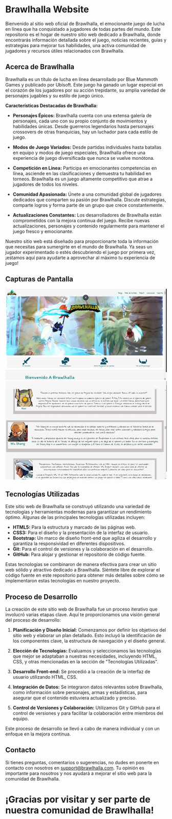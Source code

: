 # Brawlhalla Website

Bienvenido al sitio web oficial de Brawlhalla, el emocionante juego de lucha en línea que ha conquistado a jugadores de todas partes del mundo. Este repositorio es el hogar de nuestro sitio web dedicado a Brawlhalla, donde encontrarás información detallada sobre el juego, noticias recientes, guías y estrategias para mejorar tus habilidades, una activa comunidad de jugadores y recursos útiles relacionados con Brawlhalla.

## Acerca de Brawlhalla

Brawlhalla es un título de lucha en línea desarrollado por Blue Mammoth Games y publicado por Ubisoft. Este juego ha ganado un lugar especial en el corazón de los jugadores por su acción trepidante, su amplia variedad de personajes jugables y su estilo de juego único.

**Características Destacadas de Brawlhalla:**

- **Personajes Épicos:** Brawlhalla cuenta con una extensa galería de personajes, cada uno con su propio conjunto de movimientos y habilidades únicas. Desde guerreros legendarios hasta personajes crossovers de otras franquicias, hay un luchador para cada estilo de juego.

- **Modos de Juego Variados:** Desde partidas individuales hasta batallas en equipo y modos de juego especiales, Brawlhalla ofrece una experiencia de juego diversificada que nunca se vuelve monótona.

- **Competición en Línea:** Participa en emocionantes competencias en línea, asciende en las clasificaciones y demuestra tu habilidad en torneos. Brawlhalla es un juego altamente competitivo que atrae a jugadores de todos los niveles.

- **Comunidad Apasionada:** Únete a una comunidad global de jugadores dedicados que comparten su pasión por Brawlhalla. Discute estrategias, comparte logros y forma parte de un grupo que crece constantemente.

- **Actualizaciones Constantes:** Los desarrolladores de Brawlhalla están comprometidos con la mejora continua del juego. Recibe nuevas actualizaciones, personajes y contenido regularmente para mantener el juego fresco y emocionante.

Nuestro sitio web está diseñado para proporcionarte toda la información que necesitas para sumergirte en el mundo de Brawlhalla. Ya seas un jugador experimentado o estés descubriendo el juego por primera vez, ¡estamos aquí para ayudarte a aprovechar al máximo tu experiencia de juego!

## Capturas de Pantalla

![Captura de pantalla 1](./capturas%20pagina/Cap_1.jpeg)
![Captura de pantalla 2](./capturas%20pagina/Cap_2.jpeg)

## Tecnologías Utilizadas

Este sitio web de Brawlhalla se construyó utilizando una variedad de tecnologías y herramientas modernas para garantizar un rendimiento óptimo. Algunas de las principales tecnologías utilizadas incluyen:

- **HTML5:** Para la estructura y marcado de las páginas web.
- **CSS3:** Para el diseño y la presentación de la interfaz de usuario.
- **Bootstrap:** Un marco de diseño front-end que agiliza el desarrollo y garantiza la responsividad en diferentes dispositivos.
- **Git:** Para el control de versiones y la colaboración en el desarrollo.
- **GitHub:** Para alojar y gestionar el repositorio de código fuente.

Estas tecnologías se combinaron de manera efectiva para crear un sitio web sólido y atractivo dedicado a Brawlhalla. Siéntete libre de explorar el código fuente en este repositorio para obtener más detalles sobre cómo se implementaron estas tecnologías en nuestro proyecto.

## Proceso de Desarrollo

La creación de este sitio web de Brawlhalla fue un proceso iterativo que involucró varias etapas clave. Aquí te proporcionamos una visión general del proceso de desarrollo:

1. **Planificación y Diseño Inicial:** Comenzamos por definir los objetivos del sitio web y elaborar un plan detallado. Esto incluyó la identificación de los componentes clave, la estructura de navegación y el diseño general.

2. **Elección de Tecnologías:** Evaluamos y seleccionamos las tecnologías que mejor se adaptaban a nuestras necesidades, incluyendo HTML, CSS,  y otras mencionadas en la sección de "Tecnologías Utilizadas".

3. **Desarrollo Front-end:** Se procedió a la creación de la interfaz de usuario utilizando HTML, CSS.

5. **Integración de Datos:** Se integraron datos relevantes sobre Brawlhalla, como información sobre personajes, armas y estadísticas, para asegurar que el contenido estuviera actualizado y preciso.

6. **Control de Versiones y Colaboración:** Utilizamos Git y GitHub para el control de versiones y para facilitar la colaboración entre miembros del equipo.

Este proceso de desarrollo se llevó a cabo de manera individual y con un enfoque en la mejora continua.

## Contacto

Si tienes preguntas, comentarios o sugerencias, no dudes en ponerte en contacto con nosotros en [support@brawlhalla.com](mailto:support@brawlhalla.com). Tu opinión es importante para nosotros y nos ayudará a mejorar el sitio web para la comunidad de Brawlhalla.

# ¡Gracias por visitar y ser parte de nuestra comunidad de Brawlhalla!
